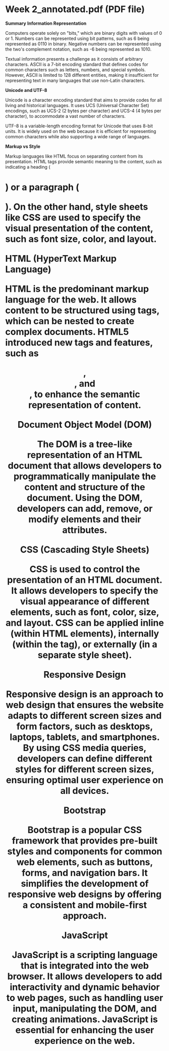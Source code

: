 # Week 2_annotated.pdf (PDF file)

**Summary**
**Information Representation**

Computers operate solely on "bits," which are binary digits with values of 0 or 1. Numbers can be represented using bit patterns, such as 6 being represented as 0110 in binary. Negative numbers can be represented using the two's complement notation, such as -6 being represented as 1010.

Textual information presents a challenge as it consists of arbitrary characters. ASCII is a 7-bit encoding standard that defines codes for common characters such as letters, numbers, and special symbols. However, ASCII is limited to 128 different entities, making it insufficient for representing text in many languages that use non-Latin characters.

**Unicode and UTF-8**

Unicode is a character encoding standard that aims to provide codes for all living and historical languages. It uses UCS (Universal Character Set) encodings, such as UCS-2 (2 bytes per character) and UCS-4 (4 bytes per character), to accommodate a vast number of characters.

UTF-8 is a variable-length encoding format for Unicode that uses 8-bit units. It is widely used on the web because it is efficient for representing common characters while also supporting a wide range of languages.

**Markup vs Style**

Markup languages like HTML focus on separating content from its presentation. HTML tags provide semantic meaning to the content, such as indicating a heading (<h1>) or a paragraph (<p>). On the other hand, style sheets like CSS are used to specify the visual presentation of the content, such as font size, color, and layout.

**HTML (HyperText Markup Language)**

HTML is the predominant markup language for the web. It allows content to be structured using tags, which can be nested to create complex documents. HTML5 introduced new tags and features, such as <header>, <nav>, and <footer>, to enhance the semantic representation of content.

**Document Object Model (DOM)**

The DOM is a tree-like representation of an HTML document that allows developers to programmatically manipulate the content and structure of the document. Using the DOM, developers can add, remove, or modify elements and their attributes.

**CSS (Cascading Style Sheets)**

CSS is used to control the presentation of an HTML document. It allows developers to specify the visual appearance of different elements, such as font, color, size, and layout. CSS can be applied inline (within HTML elements), internally (within the <head> tag), or externally (in a separate style sheet).

**Responsive Design**

Responsive design is an approach to web design that ensures the website adapts to different screen sizes and form factors, such as desktops, laptops, tablets, and smartphones. By using CSS media queries, developers can define different styles for different screen sizes, ensuring optimal user experience on all devices.

**Bootstrap**

Bootstrap is a popular CSS framework that provides pre-built styles and components for common web elements, such as buttons, forms, and navigation bars. It simplifies the development of responsive web designs by offering a consistent and mobile-first approach.

**JavaScript**

JavaScript is a scripting language that is integrated into the web browser. It allows developers to add interactivity and dynamic behavior to web pages, such as handling user input, manipulating the DOM, and creating animations. JavaScript is essential for enhancing the user experience on the web.

